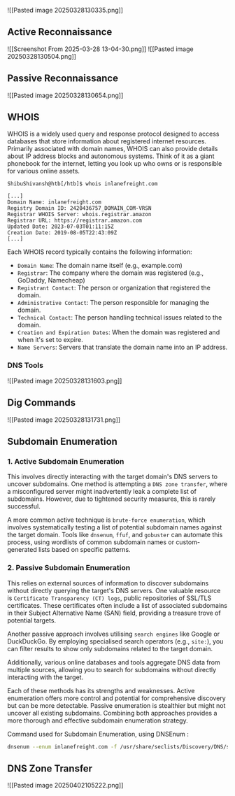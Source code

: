 ![[Pasted image 20250328130335.png]]

## Active Reconnaissance
![[Screenshot From 2025-03-28 13-04-30.png]]
![[Pasted image 20250328130504.png]]

## Passive Reconnaissance
![[Pasted image 20250328130654.png]]

## WHOIS
WHOIS is a widely used query and response protocol designed to access databases that store information about registered internet resources. Primarily associated with domain names, WHOIS can also provide details about IP address blocks and autonomous systems. Think of it as a giant phonebook for the internet, letting you look up who owns or is responsible for various online assets.

```shell-session
ShibuShivansh@htb[/htb]$ whois inlanefreight.com

[...]
Domain Name: inlanefreight.com
Registry Domain ID: 2420436757_DOMAIN_COM-VRSN
Registrar WHOIS Server: whois.registrar.amazon
Registrar URL: https://registrar.amazon.com
Updated Date: 2023-07-03T01:11:15Z
Creation Date: 2019-08-05T22:43:09Z
[...]
```

Each WHOIS record typically contains the following information:

- `Domain Name`: The domain name itself (e.g., example.com)
- `Registrar`: The company where the domain was registered (e.g., GoDaddy, Namecheap)
- `Registrant Contact`: The person or organization that registered the domain.
- `Administrative Contact`: The person responsible for managing the domain.
- `Technical Contact`: The person handling technical issues related to the domain.
- `Creation and Expiration Dates`: When the domain was registered and when it's set to expire.
- `Name Servers`: Servers that translate the domain name into an IP address.

### DNS Tools
![[Pasted image 20250328131603.png]]

## Dig Commands
![[Pasted image 20250328131731.png]]

## Subdomain Enumeration
### 1. Active Subdomain Enumeration

This involves directly interacting with the target domain's DNS servers to uncover subdomains. One method is attempting a `DNS zone transfer`, where a misconfigured server might inadvertently leak a complete list of subdomains. However, due to tightened security measures, this is rarely successful.

A more common active technique is `brute-force enumeration`, which involves systematically testing a list of potential subdomain names against the target domain. Tools like `dnsenum`, `ffuf`, and `gobuster` can automate this process, using wordlists of common subdomain names or custom-generated lists based on specific patterns.

### 2. Passive Subdomain Enumeration

This relies on external sources of information to discover subdomains without directly querying the target's DNS servers. One valuable resource is `Certificate Transparency (CT) logs`, public repositories of SSL/TLS certificates. These certificates often include a list of associated subdomains in their Subject Alternative Name (SAN) field, providing a treasure trove of potential targets.

Another passive approach involves utilising `search engines` like Google or DuckDuckGo. By employing specialised search operators (e.g., `site:`), you can filter results to show only subdomains related to the target domain.

Additionally, various online databases and tools aggregate DNS data from multiple sources, allowing you to search for subdomains without directly interacting with the target.

Each of these methods has its strengths and weaknesses. Active enumeration offers more control and potential for comprehensive discovery but can be more detectable. Passive enumeration is stealthier but might not uncover all existing subdomains. Combining both approaches provides a more thorough and effective subdomain enumeration strategy.

Command used for Subdomain Enumeration, using DNSEnum :
```bash
dnsenum --enum inlanefreight.com -f /usr/share/seclists/Discovery/DNS/subdomains-top1million-110000.txt -r
```

## DNS Zone Transfer
![[Pasted image 20250402105222.png]]

